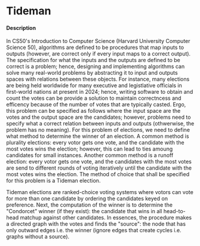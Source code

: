 # Tideman
#### Description
In CS50's Introduction to Computer Science (Harvard University Computer Science 50), algorithms are defined to be procedures that map inputs to outputs (however, are correct only if every input maps to a correct output). The specification for what the inputs and the outputs are defined to be correct is a problem; hence, designing and implementing algorithms can solve many real-world problems by abstracting it to input and outputs spaces with relations between these objects. For instance, many elections are being held worldwide for many executive and legistlative officials in first-world nations at present in 2024; hence, writing software to obtain and count the votes can be provide a solution to maintain correctncess and efficency because of the number of votes that are typically casted. Ergo, this problem can be specified as follows where the input space are the votes and the output space are the candidates; however, problems need to specify what a correct relation between inputs and outputs (othwerwise, the problem has no meaning). For this problem of elections, we need to define what method to determine the winner of an election. A common method is plurality elections: every votor gets one vote, and the candidate with the most votes wins the election; however, this can lead to ties amoung candidates for small instances. Another common method is a runoff election: every votor gets one vote, and the candidates with the most votes are send to different rounds of voting iteratively until the candidate with the most votes wins the election. The method of choice that shall be specified for this problem is a Tideman election. 

Tideman elections are ranked-choice voting systems where votors can vote for more than one candidate by ordering the candidates keyed on preference. Next, the computation of the winner is to determine the "Condorcet" winner (if they exist): the candidate that wins in all head-to-head matchup against other candidates. In essences, the procedure makes a directed graph with the votes and finds the "source": the node that has only outward edges i.e. the winner (ignore edges that create cycles i.e. graphs without a source).


